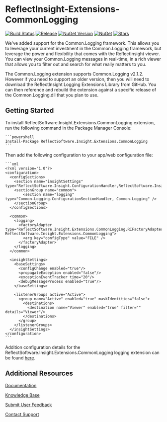 # ReflectInsight-Extensions-CommonLogging

[![Build Status](https://ci.appveyor.com/api/projects/status/github/reflectsoftware/reflectinsight-extensions-commonlogging?svg=true)](https://ci.appveyor.com/project/reflectsoftware/reflectinsight-extensions-commonloggin)
[![Release](https://img.shields.io/github/release/reflectsoftware/reflectinsight-extensions-commonlogging.svg)](https://github.com/reflectsoftware/reflectinsight-extensions-commonlogging/releases/latest)
[![NuGet Version](http://img.shields.io/nuget/v/reflectsoftware.insight.extensions.commonlogging.svg?style=flat)](http://www.nuget.org/packages/ReflectSoftware.Insight.Extensions.CommonLogging/)
[![NuGet](https://img.shields.io/nuget/dt/reflectsoftware.insight.extensions.commonlogging.svg)](http://www.nuget.org/packages/ReflectSoftware.Insight.Extensions.CommonLogging/)
[![Stars](https://img.shields.io/github/stars/reflectsoftware/reflectinsight-extensions-commonlogging.svg)](https://github.com/reflectsoftware/reflectinsight-extensions-commonlogging/stargazers)


We've added support for the Common.Logging framework. This allows you to leverage your current investment in the Common.Logging framework, but leverage the power and flexibility that comes with the ReflectInsight viewer. You can view your Common.Logging messages in real-time, in a rich viewer that allows you to filter out and search for what really matters to you.

The Common.Logging extension supports Common.Logging v2.1.2. However if you need to support an older version, then you will need to download the ReflectInsight Logging Extensions Library from GitHub. You can then reference and rebuild the extension against a specific release of the Common.Logging.dll that you plan to use. 

## Getting Started

To install ReflectSoftware.Insight.Extensions.CommonLogging extension, run the following command in the Package Manager Console:

	```powershell
    Install-Package ReflectSoftware.Insight.Extensions.CommonLogging
	```
Then add the following configuration to your app/web configuration file:

    ```xml	
	<?xml version="1.0"?>
	<configuration>
	  <configSections>        
    	<section name="insightSettings" type="ReflectSoftware.Insight.ConfigurationHandler,ReflectSoftware.Insight"/>
    	<sectionGroup name="common">
      		<section name="logging" type="Common.Logging.ConfigurationSectionHandler, Common.Logging" />
    	</sectionGroup>
	  </configSections>

	  <common>
    	<logging>
		  <factoryAdapter type="ReflectSoftware.Insight.Extensions.CommonLogging.RIFactoryAdapter, ReflectSoftware.Insight.Extensions.CommonLogging">
        	<arg key="configType" value="FILE" />
      	  </factoryAdapter>
    	</logging>
	  </common>

	  <insightSettings>
    	<baseSettings>
          <configChange enabled="true"/>      
          <propagateException enabled="false"/>      
          <exceptionEventTracker time="20"/>
          <debugMessageProcess enabled="true"/>
        </baseSettings>
        
		<listenerGroups active="Active">
          <group name="Active" enabled="true" maskIdentities="false">
            <destinations>
          	  <destination name="Viewer" enabled="true" filter="" details="Viewer"/>
            </destinations>
          </group>
        </listenerGroups>    
      </insightSettings>
	</configuration>
	```

Addition configuration details for the ReflectSoftware.Insight.Extensions.CommonLogging logging extension can be found [here](https://reflectsoftware.atlassian.net/wiki/display/RI5/ReflectInsight+5+documentation).

## Additional Resources

[Documentation](https://reflectsoftware.atlassian.net/wiki/display/RI5/ReflectInsight+5+documentation)

[Knowledge Base](http://reflectsoftware.uservoice.com/knowledgebase)

[Submit User Feedback](http://reflectsoftware.uservoice.com/forums/158277-reflectinsight-feedback)

[Contact Support](support@reflectsoftware.com)